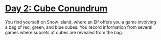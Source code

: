 # [Day 2: Cube Conundrum](https://adventofcode.com/2023/day/2)

You find yourself on Snow Island, where an Elf offers you a game involving a bag of red, green, and blue cubes.
You record information from several games where subsets of cubes are revealed from the bag.
